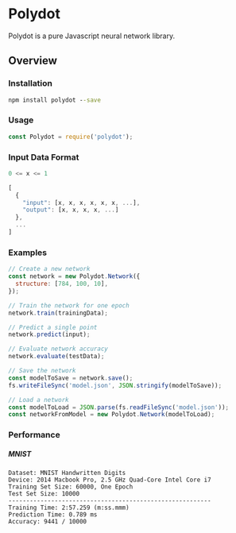 
Polydot
========

Polydot is a pure Javascript neural network library.

## Overview

### Installation

```cmd
npm install polydot --save
```

### Usage

```javascript
const Polydot = require('polydot');
```

### Input Data Format
```javascript
0 <= x <= 1

[
  {
    "input": [x, x, x, x, x, x, ...],
    "output": [x, x, x, x, ...]
  },
  ...
]
```

### Examples

```javascript
// Create a new network
const network = new Polydot.Network({
  structure: [784, 100, 10],
});

// Train the network for one epoch
network.train(trainingData);

// Predict a single point
network.predict(input);

// Evaluate network accuracy
network.evaluate(testData);

// Save the network
const modelToSave = network.save();
fs.writeFileSync('model.json', JSON.stringify(modelToSave));

// Load a network
const modelToLoad = JSON.parse(fs.readFileSync('model.json'));
const networkFromModel = new Polydot.Network(modelToLoad);
```

### Performance

##### MNIST

```
Dataset: MNIST Handwritten Digits
Device: 2014 Macbook Pro, 2.5 GHz Quad-Core Intel Core i7
Training Set Size: 60000, One Epoch
Test Set Size: 10000
---------------------------------------------------------
Training Time: 2:57.259 (m:ss.mmm)
Prediction Time: 0.789 ms
Accuracy: 9441 / 10000
```
